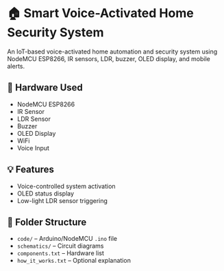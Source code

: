 # 🏠 Smart Voice-Activated Home Security System

An IoT-based voice-activated home automation and security system using NodeMCU ESP8266, IR sensors, LDR, buzzer, OLED display, and mobile alerts.

## 🔧 Hardware Used
- NodeMCU ESP8266
- IR Sensor
- LDR Sensor
- Buzzer
- OLED Display
- WiFi 
-  Voice Input

## 💡 Features
- Voice-controlled system activation
- OLED status display
- Low-light LDR sensor triggering

## 📁 Folder Structure
- `code/` – Arduino/NodeMCU `.ino` file
- `schematics/` – Circuit diagrams
- `components.txt` – Hardware list
- `how_it_works.txt` – Optional explanation
